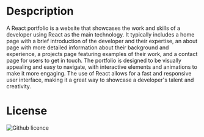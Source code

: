 <div>
  
</div>

# Despcription 
A React portfolio is a website that showcases the work and skills of a developer using React as the main technology. It typically includes a home page with a brief introduction of the developer and their expertise, an about page with more detailed information about their background and experience, a projects page featuring examples of their work, and a contact page for users to get in touch. The portfolio is designed to be visually appealing and easy to navigate, with interactive elements and animations to make it more engaging. The use of React allows for a fast and responsive user interface, making it a great way to showcase a developer's talent and creativity.

# License
![Github licence](http://img.shields.io/badge/license-MIT-blue.svg)
